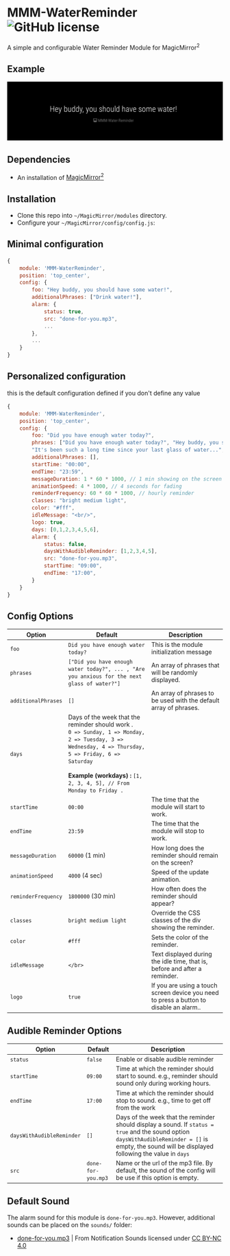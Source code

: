 # MMM-WaterReminder ![GitHub license](https://img.shields.io/badge/license-MIT-blue.svg?style=flat)

A simple and configurable Water Reminder Module for MagicMirror<sup>2</sup>  

## Example

![Module working](.github/screenshot.png)  


## Dependencies

* An installation of [MagicMirror<sup>2</sup>](https://github.com/MichMich/MagicMirror)

## Installation

* Clone this repo into `~/MagicMirror/modules` directory.
* Configure your `~/MagicMirror/config/config.js`:

## Minimal configuration
```js
{
    module: 'MMM-WaterReminder',
    position: 'top_center',
    config: {
        foo: "Hey buddy, you should have some water!",
        additionalPhrases: ["Drink water!"],
        alarm: {
            status: true, 
            src: "done-for-you.mp3",
            ...
        },
        ...
    }
}
```

## Personalized configuration
this is the default configuration defined if you don't define any value
```js
{
    module: 'MMM-WaterReminder',
    position: 'top_center',
    config: {
        foo: "Did you have enough water today?",
        phrases: ["Did you have enough water today?", "Hey buddy, you should have some water!","Drink water, bro.","'Better to have stones in the way than in the Kidneys: Drink water!'",
        "It's been such a long time since your last glass of water...","Water! Water! Water!","Are you anxious for the next glass of water?"],
        additionalPhrases: [],
        startTime: "00:00",
        endTime: "23:59",
        messageDuration: 1 * 60 * 1000, // 1 min showing on the screen
        animationSpeed: 4 * 1000, // 4 seconds for fading
        reminderFrequency: 60 * 60 * 1000, // hourly reminder
        classes: "bright medium light",
        color: "#fff",
        idleMessage: "<br/>",
        logo: true,
        days: [0,1,2,3,4,5,6],
        alarm: {
            status: false, 
            daysWithAudibleReminder: [1,2,3,4,5],
            src: "done-for-you.mp3",
            startTime: "09:00",
            endTime: "17:00",
        }
    }
}
```
## Config Options

| **Option** | **Default** | **Description** |
| --- | --- | --- |
| `foo` | `Did you have enough water today?` | This is the module initialization message
| `phrases` | `["Did you have enough water today?", ... , "Are you anxious for the next glass of water?"]` | An array of phrases that will be randomly displayed. 
| `additionalPhrases` | `[]` | An array of phrases to be used with the default array of phrases. 
| `days` | Days of the week that the reminder should work . <br/>``0 => Sunday, 1 => Monday, 2 => Tuesday, 3 => Wednesday, 4 => Thursday, 5 => Friday, 6 => Saturday``<br/><br/> **Example (workdays) :** ``[1, 2, 3, 4, 5], // From Monday to Friday .`` |
| `startTime` | `00:00` | The time that the module will start to work. 
| `endTime` | `23:59` | The time that the module will stop to work. 
| `messageDuration` | `60000` (1 min) |  How long does the reminder should remain on the screen?  
| `animationSpeed` | `4000` (4 sec) | Speed of the update animation. 
| `reminderFrequency` | `1800000` (30 min) | How often does the reminder should appear?
| `classes` | `bright medium light` | Override the CSS classes of the div showing the reminder.
| `color` | `#fff` | Sets the color of the reminder.
| `idleMessage` | `</br>` | Text displayed during the idle time, that is, before and after a reminder. 
| `logo` | `true` | If you are using a touch screen device you need to press a button to disable an alarm.. |


##  Audible Reminder Options

| **Option** | **Default** | **Description** |
| --- | --- | --- |
| `status` | `false` | Enable or disable audible reminder |
| `startTime` | `09:00` | Time at which the reminder should start to sound. e.g.,  reminder should sound only during working hours. |
| `endTime` | `17:00` | Time at which the reminder should stop to sound. e.g., time to get off from the work |
| `daysWithAudibleReminder` | `[]` | Days of the week that the reminder should display a sound. If  `status = true` and the sound option `daysWithAudibleReminder = []` is empty, the sound will be displayed following the value in `days` |
| `src` | `done-for-you.mp3` | Name or the url of the mp3 file. By default, the sound of the config will be use if this option is empty. |


## Default Sound

The alarm sound for this module is `done-for-you.mp3`. However, additional sounds can be placed on the `sounds/` folder:

* [done-for-you.mp3](https://notificationsounds.com/notification-sounds/done-for-you-612) | From Notification Sounds licensed under [CC BY-NC 4.0](https://creativecommons.org/licenses/by-nc/4.0/)

